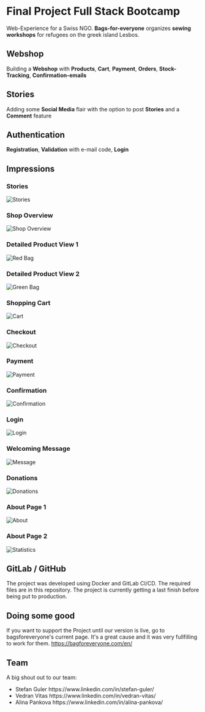 # Final Project Full Stack Bootcamp


Web-Experience for a Swiss NGO. **Bags-for-everyone** organizes **sewing workshops** for refugees on the greek island Lesbos.

## Webshop

Building a **Webshop** with **Products**, **Cart**, **Payment**, **Orders**, **Stock-Tracking**, **Confirmation-emails**

## Stories

Adding some **Social Media** flair with the option to post **Stories** and a **Comment** feature

## Authentication

**Registration**, **Validation** with e-mail code, **Login**
<br>

## Impressions


### Stories
![Stories](https://user-images.githubusercontent.com/110164826/202518362-c513d66c-3023-4484-a849-6fe64423e6c2.png)



### Shop Overview
![Shop Overview](https://user-images.githubusercontent.com/110164826/202509414-d1712c02-202f-4bcb-928d-9440e5a99ad9.png)



### Detailed Product View 1
![Red Bag](https://user-images.githubusercontent.com/110164826/202509988-c675794e-f1f2-4645-97de-8feaf010d592.png)



### Detailed Product View 2
![Green Bag](https://user-images.githubusercontent.com/110164826/202510013-86dd590b-957b-42c8-b647-55c277654163.png)



### Shopping Cart
![Cart](https://user-images.githubusercontent.com/110164826/202510134-32a98fe3-fc58-483f-9e9e-5098e4331807.png)



### Checkout
![Checkout](https://user-images.githubusercontent.com/110164826/202510201-86c20db8-def5-4e5b-a083-2e1f25189eab.png)



### Payment
![Payment](https://user-images.githubusercontent.com/110164826/202510338-0ee61368-196f-48d6-b786-2914c36fd2c2.png)



### Confirmation
![Confirmation](https://user-images.githubusercontent.com/110164826/202524236-cd5bfc24-402e-41fa-b116-0bb1ce2e16b5.png)



### Login
![Login](https://user-images.githubusercontent.com/110164826/202511097-a87a33f3-b165-4403-9c98-108b0d51d15b.png)



### Welcoming Message
![Message](https://user-images.githubusercontent.com/110164826/202511225-8348b24b-2007-4deb-a8c7-8ccf9b32d2cc.png)



### Donations
![Donations](https://user-images.githubusercontent.com/110164826/202512040-42087faf-693f-4b3d-a5b8-740e6679368f.png)



### About Page 1
![About](https://user-images.githubusercontent.com/110164826/202512129-18f7b206-d489-4bd0-bb29-92a4fa3a117e.png)



### About Page 2
![Statistics](https://user-images.githubusercontent.com/110164826/202512193-3667ac96-db0c-403e-93b6-fae6c04cfca7.png)



## GitLab / GitHub

The project was developed using Docker and GitLab CI/CD. The required files are in this repository. The project is currently getting a last finish before being put to production.

## Doing some good
If you want to support the Project until our version is live, go to bagsforeveryone's current page.
It's a great cause and it was very fullfilling to work for them. https://bagforeveryone.com/en/

## Team
A big shout out to our team:
<ul>
<li>Stefan Guler https://www.linkedin.com/in/stefan-guler/</li>
<li>Vedran Vitas https://www.linkedin.com/in/vedran-vitas/</li>
<li>Alina Pankova https://www.linkedin.com/in/alina-pankova/</li>
</ul>
